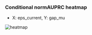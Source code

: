 ### Conditional normAUPRC heatmap

- X: eps_current, Y: gap_mu

![heatmap](/home/elicer/project_0814_2/results/20250819-064324/holdout/conditional_heatmap_eps_current_vs_gap_mu.png)
